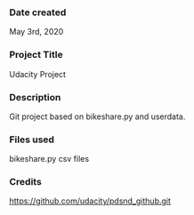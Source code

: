 ### Date created
May 3rd, 2020

### Project Title
Udacity Project

### Description
Git project based on bikeshare.py and userdata.

### Files used
bikeshare.py
csv files

### Credits
https://github.com/udacity/pdsnd_github.git